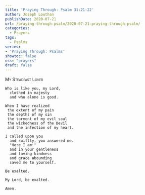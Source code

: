 ```yaml
---
title: 'Praying Through: Psalm 31:21-22'
author: Joseph Louthan
publishDate: 2020-07-21
url: /praying-through-psalm/2020-07-21-praying-through-psalm/
categories:
  - Prayers
tags:
  - Psalms
series:
- 'Praying Through: Psalms'
showtoc: false
css: "prayers"
draft: false
---
```

<div style="font-variant: small-caps;">My Steadfast Lover</div>

```text
Who is like you, my Lord,
  clothed in majesty
  and who alone is good.

When I have realized
 the extent of my pain
 the depths of my sin
 the torment of my evil soul
 the wickedness of the Devil
 and the infection of my heart.

I called upon you
  and swiftly, you answered me.
  "Here I am!"
  and in your gentleness
  and loving kindness
  and grace abounding
  saved me to yourself.

Be exalted.

My Lord, be exalted.

Amen.

```
